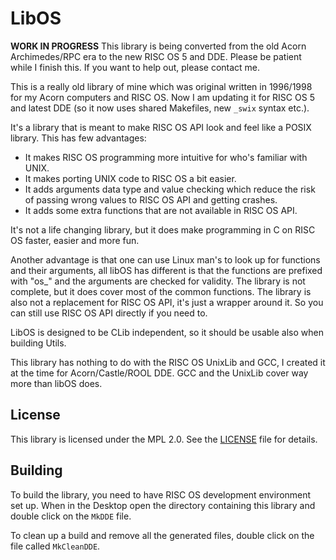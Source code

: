 # LibOS

**WORK IN PROGRESS** This library is being converted from the old Acorn Archimedes/RPC era to the new RISC OS 5 and DDE. Please be patient while I finish this. If you want to help out, please contact me.

This is a really old library of mine which was original written in 1996/1998 for my Acorn computers and RISC OS. Now I am updating it for RISC OS 5 and latest DDE (so it now uses shared Makefiles, new `_swix` syntax etc.).

It's a library that is meant to make RISC OS API look and feel like a POSIX library. This has few advantages:

- It makes RISC OS programming more intuitive for who's familiar with UNIX.
- It makes porting UNIX code to RISC OS a bit easier.
- It adds arguments data type and value checking which reduce the risk of passing wrong values to RISC OS API and getting crashes.
- It adds some extra functions that are not available in RISC OS API.

It's not a life changing library, but it does make programming in C on RISC OS faster, easier and more fun.

Another advantage is that one can use Linux man's to look up for functions and their arguments, all libOS has different is that the functions are prefixed with "os_" and the arguments are checked for validity. The library is not complete, but it does cover most of the common functions. The library is also not a replacement for RISC OS API, it's just a wrapper around it. So you can still use RISC OS API directly if you need to.

LibOS is designed to be CLib independent, so it should be usable also when building Utils.

This library has nothing to do with the RISC OS UnixLib and GCC, I created it at the time for Acorn/Castle/ROOL DDE. GCC and the UnixLib cover way more than libOS does.

## License

This library is licensed under the MPL 2.0. See the [LICENSE](LICENSE) file for details.

## Building

To build the library, you need to have RISC OS development environment set up. When in the Desktop open the directory containing this library and double click on the `MkDDE` file.

To clean up a build and remove all the generated files, double click on the file called `MkCleanDDE`.
